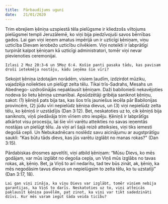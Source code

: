 ```yaml
---
title:  Pārbaudījums uguni
date:   21/01/2020
---
```


Trim ebrejiem ķēniņa uzspiestā tēla pielūgsme ir kliedzošs viltojums pielūgsmei templi Jeruzālemē, ko viņi bija piedzīvojuši savos bērnības gados. Lai gan viņi ieņem amatus impērijā un ir uzticīgi ķēniņam, viņu uzticība Dievam ierobežo uzticību cilvēkiem. Viņi noteikti ir labprātīgi turpināt kalpot ķēniņam kā uzticīgi administratori, tomēr viņi nevar pievienoties ceremonijai.

`Izlasi 2 Moz 20:3–6 un 5Moz 6:4. Košie panti pasaka tādu, kas pavisam droši ietekmēja nostāju, kādu ieņēma šie vīri?`

Sekojot ķēniņa izdotajām norādēm, visiem ļaudīm, izdzirdot mūziku, vajadzēja noliekties un pielūgt zelta tēlu. Tikai trīs-Sadrahs, Mesahs un Abednego- uzdrošinājās nepaklausīt ķēniņam. Daži babilonieši nekavējoties nodeva šo lietu ķēniņa uzmanībai. Apsūdzētāji gribēja saniknot ķēniņu, sakot: (1) ķēniņš pats bija tas, kas šos trīs jauniešus iecēla pār Babilonijas provincēm, (2) jūdu vīri nepielūdz ķēniņa dievus, un (3) viņi nepielūdz zelta tēlu, ko ķēniņš ir uzstādījis (Dan 3:12). Bet, neskatoties uz to, cik ķēniņš bija saniknots, viņš piedāvāja trim vīriem otro iespēju. Ķēniņš ir labprātīgs atkārtot visu procesiju, lai šie vīri varētu atteikties no savas ieņemtās nostājas un pielūgt tēlu. Ja viņi arī šajā reizē atteiksies, viņi tiks iemesti degošā cepli. Un Nebukadnēcars noslēdz savu aicinājumu ar augstprātīgu saukli: “Kas būtu tāds dievs, kas jūs varētu izglābt no manas rokas?" (Dan 3:15).

Pārdabiskas drosmes apveltīti, viņi atbild ķēniņam: “Mūsu Dievs, ko mēs godājam, var mūs izglābt no degoša cepļa, un Viņš mūs izglābs no tavas rokas, ak, ķēniņ. Bet, ja Viņš to arī nedarītu, tad tev būs zināt, ak, ķēniņ, ka mēs negodāsim tavus dievus un nepielūgsim to zelta tēlu, ko tu uzstatīji” (Dan 3:17, 18).

`Lai gan viņi zināja, ka viņu Dievs var izglābt, tomēr viņiem nebija garantijas, ka Viņš to darīs. Neskatoties uz to, viņi atteicās paklausīt ķēniņa pavēlēm, pat zinot, ka viņi var tikt sadedzināti dzīvi. Kur mēs varam iegūt šāda veida ticību?`